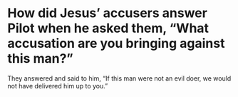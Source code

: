 # How did Jesus’ accusers answer Pilot when he asked them, “What accusation are you bringing against this man?”

They answered and said to him, “If this man were not an evil doer, we would not have delivered him up to you.”

